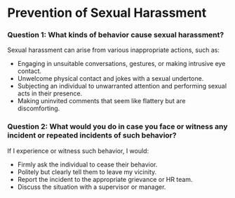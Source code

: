 # Prevention of Sexual Harassment

### Question 1: What kinds of behavior cause sexual harassment?

Sexual harassment can arise from various inappropriate actions, such as:

- Engaging in unsuitable conversations, gestures, or making intrusive eye contact.
- Unwelcome physical contact and jokes with a sexual undertone.
- Subjecting an individual to unwarranted attention and performing sexual acts in their presence.
- Making uninvited comments that seem like flattery but are discomforting.

### Question 2: What would you do in case you face or witness any incident or repeated incidents of such behavior?

If I experience or witness such behavior, I would:

- Firmly ask the individual to cease their behavior.
- Politely but clearly tell them to leave my vicinity.
- Report the incident to the appropriate grievance or HR team.
- Discuss the situation with a supervisor or manager.
